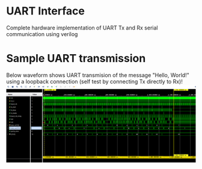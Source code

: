 # UART Interface
Complete hardware implementation of UART Tx and Rx serial communication using verilog

# Sample UART transmission 
Below waveform shows UART transmision of the message "Hello, World!" using a loopback connection (self test by connecting Tx directly to Rx)! 
![Waveform showing UART communication](images/waveform.png)
